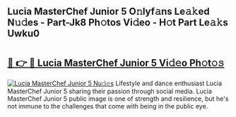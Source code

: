 ## Lucia MasterChef Junior 5 O𝚗lyf𝚊ns Le𝚊𝚔ed N𝚞𝚍es - Part-Jk8 Ph𝚘tos Vi𝚍eo - H𝚘t Part Le𝚊𝚔s Uwku0

# <h2><a href="http://hf0k0am.feru.top/?c=Lucia+MasterChef+Junior+5">🔗 👉 🔴 Lucia MasterChef Junior 5 Vi𝚍𝚎o Ph𝚘t𝚘𝚜</a></h2>

[![Lucia MasterChef Junior 5 Nu𝚍𝚎s](https://i.imgur.com/0TWrTi3.gif)](http://hf0k0am.feru.top/?c=Lucia+MasterChef+Junior+5)
Lifestyle and dance enthusiast Lucia MasterChef Junior 5 sharing their passion through social media. Lucia MasterChef Junior 5 public image is one of strength and resilience, but he's not immune to the challenges that come with being in the public eye. 
